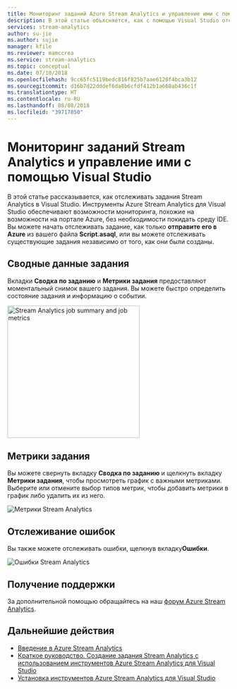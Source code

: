 ```yaml
---
title: Мониторинг заданий Azure Stream Analytics и управление ими с помощью Visual Studio
description: В этой статье объясняется, как с помощью Visual Studio отслеживать задания Azure Stream Analytics и управлять ими.
services: stream-analytics
author: su-jie
ms.author: sujie
manager: kfile
ms.reviewer: mamccrea
ms.service: stream-analytics
ms.topic: conceptual
ms.date: 07/10/2018
ms.openlocfilehash: 9cc65fc5119bedc816f825b7aae6120f4bca3b12
ms.sourcegitcommit: d16b7d22dddef6da8b6cfdf412b1a668ab436c1f
ms.translationtype: HT
ms.contentlocale: ru-RU
ms.lasthandoff: 08/08/2018
ms.locfileid: "39717850"
---
```

# <a name="monitor-and-manage-stream-analytics-jobs-with-visual-studio"></a>Мониторинг заданий Stream Analytics и управление ими с помощью Visual Studio

В этой статье рассказывается, как отслеживать задания Stream Analytics в Visual Studio. Инструменты Azure Stream Analytics для Visual Studio обеспечивают возможности мониторинга, похожие на возможности на портале Azure, без необходимости покидать среду IDE. Вы можете начать отслеживать задание, как только **отправите его в Azure** из вашего файла **Script.asaql**, или вы можете отслеживать существующие задания независимо от того, как они были созданы. 

## <a name="job-summary"></a>Сводные данные задания

Вкладки **Сводка по заданию** и **Метрики задания** предоставляют моментальный снимок вашего задания. Вы можете быстро определить состояние задания и информацию о событии.

<img src="./media/stream-analytics-monitor-jobs-use-vs/stream-analytics-job-summary-metrics.png" alt="Stream Analytics job summary and job metrics" width="300px"/> 


## <a name="job-metrics"></a>Метрики задания

Вы можете свернуть вкладку **Сводка по заданию** и щелкнуть вкладку **Метрики задания**, чтобы просмотреть график с важными метриками. Выберите или отмените выбор типов метрик, чтобы добавить метрики в график либо удалить их из него.

![Метрики Stream Analytics](./media/stream-analytics-monitor-jobs-use-vs/stream-analytics-vs-metrics.png)


## <a name="error-monitoring"></a>Отслеживание ошибок

Вы также можете отслеживать ошибки, щелкнув вкладку **​​Ошибки**.

![Ошибки Stream Analytics](./media/stream-analytics-monitor-jobs-use-vs/stream-analytics-vs-errors.png)


## <a name="get-support"></a>Получение поддержки
За дополнительной помощью обращайтесь на наш [форум Azure Stream Analytics](https://social.msdn.microsoft.com/Forums/azure/home?forum=AzureStreamAnalytics). 

## <a name="next-steps"></a>Дальнейшие действия
* [Введение в Azure Stream Analytics](stream-analytics-introduction.md)
* [Краткое руководство. Создание задания Stream Analytics с использованием инструментов Azure Stream Analytics для Visual Studio](stream-analytics-quick-create-vs.md)
* [Установка инструментов Azure Stream Analytics для Visual Studio](stream-analytics-tools-for-visual-studio-install.md) 


